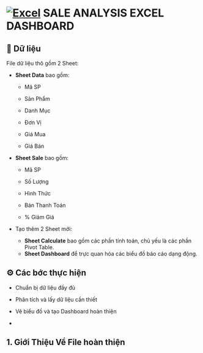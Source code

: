 # [![Excel](https://img.shields.io/badge/Excel-217346?style=flat&logo=microsoft-excel&logoColor=white)](https://www.microsoft.com/en-us/microsoft-365/excel) SALE ANALYSIS EXCEL DASHBOARD 


## 📁 Dữ liệu

File dữ liệu thô gồm 2 Sheet:

+ **Sheet Data** bao gồm:
    - Mã SP
      
    - Sản Phẩm
 
    - Danh Mục
      
    - Đơn Vị
      
    - Giá Mua
      
    - Giá Bán
      
+ **Sheet Sale** bao gồm:

    - Mã SP
    
    - Số Lượng
    
    - Hình Thức
    
    - Bán	Thanh Toán
    
    - % Giảm Giá
 
+ Tạo thêm 2 Sheet mới:
    - **Sheet Calculate** bao gồm các phần tính toán, chủ yếu là các phần Pivot Table.
    - **Sheet Dashboard** để trực quan hóa các biểu đồ báo cáo dạng động. 



## ⚙️ Các bớc thực hiện 

- Chuẩn bị dữ liệu đầy đủ

- Phân tích và lấy dữ liệu cần thiết

- Vẽ biểu đồ và tạo Dashboard hoàn thiện
- 
## 1. Giới Thiệu Về File hoàn thiện
